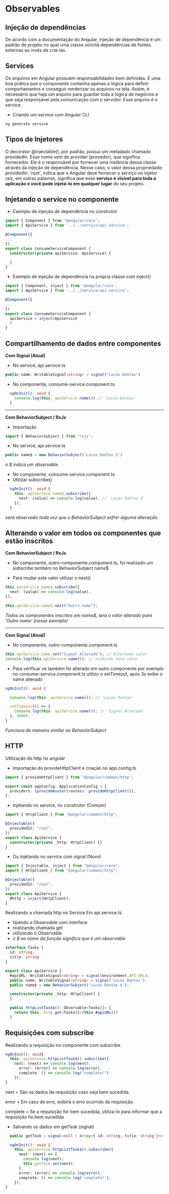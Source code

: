 # Observables

## Injeção de dependências

De acordo com a documentação do Angular, injeção de dependência é um padrão de projeto no qual uma classe solicita dependências de fontes externas ao invés de criá-las.

## Services

Os arquivos em Angular possuem responsabilidades bem definidas. É uma boa prática que o componente contenha apenas a lógica para definir comportamentos e conseguir renderizar os arquivos na tela. Assim, é necessário que haja um arquivo para guardar toda a lógica de negócios e que seja responsável pela comunicação com o servidor. Esse arquivo é o service.

- Criando um service com Angular CLI

```
ng generate service
```

## Tipos de Injetores

O decorator @injectable(), por padrão, possui um metadado chamado providedIn. Esse nome vem de provider (provedor), que significa fornecedor. Ele é o responsável por fornecer uma instância dessa classe através da injeção de dependência. Nesse caso, o valor dessa propriedade: providedIn: 'root', indica que o Angular deve fornecer o serviço no injetor raiz, em outras palavras, significa que esse **serviço é visível para toda a aplicação e você pode injetá-lo em qualquer lugar** do seu projeto.

## Injetando o service no componente

- Exemplo de injeção de dependência no construtor

```ts
import { Component } from '@angular/core';
import { ApiService } from '../../service/api.service';

@Component({
...
})
export class ConsumeServiceComponent {
  constructor(private apiService: ApiService) {

  }
}
```

- Exemplo de injeção de dependência na própria classe com inject()

```ts
import { Component, inject } from '@angular/core';
import { ApiService } from '../../service/api.service';

@Component({
...
})
export class ConsumeServiceComponent {
  apiService = inject(ApiService
  )
}
```

## Compartilhamento de dados entre componentes

**Com Signal (Atual)**

- No service, api.service.ts

```ts
public name: WritableSignal<string> = signal("Lucas Dantas")
```

- No componente, consume-service.component.ts

```ts
  ngOnInit(): void {
    console.log(this._apiService.name()) // 'Lucas Dantas'
  }
```

<hr>

**Com BehaviorSubject / RxJs**

- Importação

```ts
import { BehaviorSubject } from "rxjs";
```

- No service, api.service.ts

```ts
public name$ = new BehaviorSubject('Lucas Dantas $')
```

_o $ indica um observable_

- No componente, consume-service.component.ts
- Utilizar subscribe()

```ts
  ngOnInit(): void {
    this._apiService.name$.subscribe({
      next: (value) => console.log(value), // 'Lucas Dantas $'
    });
  }
```

_será observado toda vez que o BehaviorSubject sofrer alguma alteração._

## Alterando o valor em todos os componentes que estão inscritos

**Com BehaviorSubject / RxJs**

- No componente, outro-componente.component.ts, foi realizado um
  subscribe também no BehaviorSubject name$

- Para mudar este valor utilizar o next()

```ts
this.apiService.name$.subscribe({
  next: (value) => console.log(value),
});

this.apiService.name$.next("Outro nome");
```

_Todos os componentes inscritos em name$, tera o valor alterado para 'Outro nome' (nesse exemplo)_

<hr>

**Com Signal (Atual)**

- No componente, outro-componente.component.ts

```ts
this.apiService.name.set("Signal Alterado"); // Alterando valor
console.log(this.apiService.name()); // exibindo novo valor
```

- Para verificar se também foi alterado em outro componente por exemplo no consume-service.component.ts utilizo o setTimeout, após 3s exibe o name alterado

```ts
ngOnInit(): void {

  console.log(this._apiService.name()); // 'Lucas Dantas'

  setTimeout(() => {
    console.log(this._apiService.name()); // 'Signal Alterado'
  }, 3000);
}
```

_Funciona de maneira similar ao BehaviorSubject_

## HTTP

Utilização do http no angular

- Importação do provideHttpClient e criação no app.config.ts

```ts
import { provideHttpClient } from "@angular/common/http";

export const appConfig: ApplicationConfig = {
  providers: [provideRouter(routes), provideHttpClient()],
};
```

- Injetando no service, no construtor (Comum)

```ts
import { HttpClient } from "@angular/common/http";

@Injectable({
  providedIn: "root",
})
export class ApiService {
  constructor(private _http: HttpClient) {}
}
```

- Ou injetando no service com signal (Novo)

```ts
import { Injectable, inject } from "@angular/core";
import { HttpClient } from "@angular/common/http";

@Injectable({
  providedIn: "root",
})
export class ApiService {
  #http = inject(HttpClient);
}
```

Realizando a chamada http no Service
Em api.service.ts

- tipando o Observable com interface
- realizando chamada get
- utilizando o Observable
- _o $ no nome da função significa que é um observable_

```ts
interface Tasks {
  id: string,
  title: string
}

export class ApiService {
  #apiURL: WritableSignal<string> = signal(environment.API_URL);
  public name: WritableSignal<string> = signal('Lucas Dantas');
  public name$ = new BehaviorSubject('Lucas Dantas $');

  constructor(private _http: HttpClient) {
  }

  public httpListTask$(): Observable<Tasks[]> {
    return this._http.get<Tasks[]>(this.#apiURL())
  }
```

## Requisições com subscribe

Realizando a requisição no componente com subscribe

```ts
ngOnInit(): void{
  this._apiService.httpListTask$().subscribe({
    next: (next) => console.log(next),
      error: (error) => console.log(error),
      complete: () => console.log("complete!")
    });
}
```

next = São os dados da requisição caso seja bem sucedida.

error = Em caso de erro, exibirá o erro ocorrido da requisição.

complete = Se a requisição for bem sucedida, utiliza-lo para informar que a requisição foi bem sucedida


- Salvando os dados em getTask (signal)

```ts
  public getTask = signal<null | Array<{ id: string; title: string }>>(null);

  ngOnInit(): void {
    this._apiService.httpListTask$().subscribe({
      next: (next) => {
        console.log(next);
        this.getTask.set(next);
      },
      error: (error) => console.log(error),
      complete: () => console.log('complete!'),
    });
}
```
